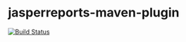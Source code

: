 # jasperreports-maven-plugin

[![Build Status](https://secure.travis-ci.org/bmaehr/jasperreports-maven-plugin.png)](https://travis-ci.org/bmaehr/jasperreports-maven-plugin.rb)
